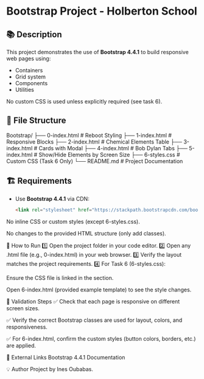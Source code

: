 # Bootstrap Project - Holberton School

## 📚 Description

This project demonstrates the use of **Bootstrap 4.4.1** to build responsive web pages using:

- Containers
- Grid system
- Components
- Utilities

No custom CSS is used unless explicitly required (see task 6).

## 📂 File Structure

Bootstrap/
├── 0-index.html # Reboot Styling
├── 1-index.html # Responsive Blocks
├── 2-index.html # Chemical Elements Table
├── 3-index.html # Cards with Modal
├── 4-index.html # Bob Dylan Tabs
├── 5-index.html # Show/Hide Elements by Screen Size
├── 6-styles.css # Custom CSS (Task 6 Only)
└── README.md # Project Documentation


## 🏗️ Requirements

- Use **Bootstrap 4.4.1** via CDN:
  ```html
  <link rel="stylesheet" href="https://stackpath.bootstrapcdn.com/bootstrap/4.4.1/css/bootstrap.min.css" integrity="sha384-Vkoo8x4CGsO3+Hhxv8T/Q5PaXtkKtu6ug5TOeNV6gBiFeWPGFN9MuhOf23Q9Ifjh" crossorigin="anonymous">
No inline CSS or custom styles (except 6-styles.css).

No changes to the provided HTML structure (only add classes).

🚀 How to Run
1️⃣ Open the project folder in your code editor.
2️⃣ Open any .html file (e.g., 0-index.html) in your web browser.
3️⃣ Verify the layout matches the project requirements.
4️⃣ For Task 6 (6-styles.css):

Ensure the CSS file is linked in the <head> section.

Open 6-index.html (provided example template) to see the style changes.

🧪 Validation Steps
✅ Check that each page is responsive on different screen sizes.

✅ Verify the correct Bootstrap classes are used for layout, colors, and responsiveness.

✅ For 6-index.html, confirm the custom styles (button colors, borders, etc.) are applied.

🔗 External Links
Bootstrap 4.4.1 Documentation

💡 Author
Project by Ines Oubabas.
